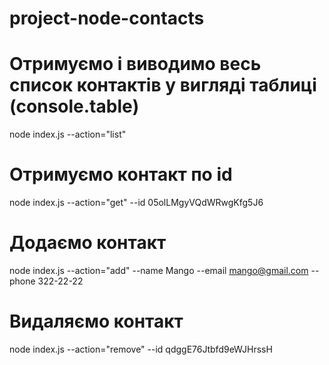 # project-node-contacts

# Отримуємо і виводимо весь список контактів у вигляді таблиці (console.table)

node index.js --action="list"

# Отримуємо контакт по id

node index.js --action="get" --id 05olLMgyVQdWRwgKfg5J6

# Додаємо контакт

node index.js --action="add" --name Mango --email mango@gmail.com --phone 322-22-22

# Видаляємо контакт

node index.js --action="remove" --id qdggE76Jtbfd9eWJHrssH
